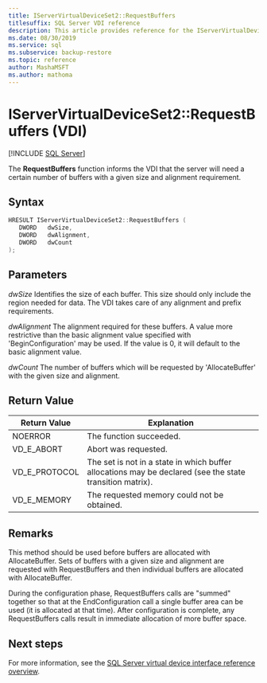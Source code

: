 ```yaml
---
title: IServerVirtualDeviceSet2::RequestBuffers
titlesuffix: SQL Server VDI reference
description: This article provides reference for the IServerVirtualDeviceSet2::RequestBuffers command.
ms.date: 08/30/2019
ms.service: sql
ms.subservice: backup-restore
ms.topic: reference
author: MashaMSFT
ms.author: mathoma
---
```


# IServerVirtualDeviceSet2::RequestBuffers (VDI)

[!INCLUDE [SQL Server](../../../includes/applies-to-version/sqlserver.md)]

The **RequestBuffers** function informs the VDI that the server will need a certain number of buffers with a given size and alignment requirement.

## Syntax

```c
HRESULT IServerVirtualDeviceSet2::RequestBuffers (
   DWORD   dwSize,
   DWORD   dwAlignment,
   DWORD   dwCount
);
```

## Parameters

*dwSize*
Identifies the size of each buffer. This size should only include the region needed for data. The VDI takes care of any alignment and prefix requirements.

*dwAlignment*
The alignment required for these buffers. A value more restrictive than the basic alignment value specified with 'BeginConfiguration' may be used. If the value is 0, it will default to the basic alignment value.

*dwCount*
The number of buffers which will be requested by 'AllocateBuffer' with the given size and alignment.

## Return Value

|Return Value | Explanation |
|---|---|
| NOERROR | The function succeeded. |
| VD_E_ABORT | Abort was requested. |
| VD_E_PROTOCOL | The set is not in a state in which buffer allocations may be declared (see the state transition matrix). |
| VD_E_MEMORY | The requested memory could not be obtained. |

## Remarks

This method should be used before buffers are allocated with AllocateBuffer. Sets of buffers with a given size and alignment are requested with RequestBuffers and then individual buffers are allocated with AllocateBuffer.

During the configuration phase, RequestBuffers calls are "summed" together so that at the EndConfiguration call a single buffer area can be used (it is allocated at that time). After configuration is complete, any RequestBuffers calls result in immediate allocation of more buffer space.

## Next steps

For more information, see the [SQL Server virtual device interface reference overview](reference-virtual-device-interface.md).